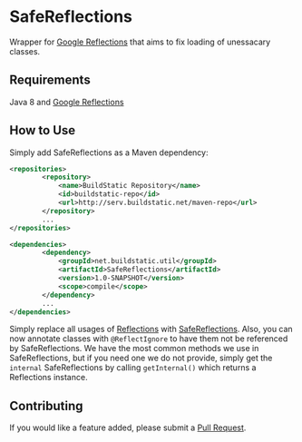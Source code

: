 # SafeReflections
Wrapper for [Google Reflections](https://reflections.googlecode.com) that aims to fix loading of unessacary classes.

## Requirements
Java 8 and [Google Reflections](https://reflections.googlecode.com)

## How to Use
Simply add SafeReflections as a Maven dependency:
```xml
<repositories>
        <repository>
            <name>BuildStatic Repository</name>
            <id>buildstatic-repo</id>
            <url>http://serv.buildstatic.net/maven-repo</url>
        </repository>
        ...
</repositories>

<dependencies>
        <dependency>
            <groupId>net.buildstatic.util</groupId>
            <artifactId>SafeReflections</artifactId>
            <version>1.0-SNAPSHOT</version>
            <scope>compile</scope>
        </dependency>
        ...
</dependencies>
```

Simply replace all usages of [Reflections](https://reflections.googlecode.com) with [SafeReflections](https://github.com/BuildStatic/SafeReflections/tree/master). 
Also, you can now annotate classes with `@ReflectIgnore` to have them not be referenced by SafeReflections. We have the most common methods we 
use in SafeReflections, but if you need one we do not provide, simply get the `internal` SafeReflections by calling `getInternal()` which returns a Reflections instance.

## Contributing
If you would like a feature added, please submit a [Pull Request](https://github.com/BuildStatic/SafeReflections/compare).

